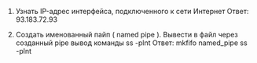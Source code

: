 1.  Узнать IP-адрес интерфейса, подключенного к сети Интернет
    Ответ:
        93.183.72.93

2.  Создать именованный пайп ( named pipe ).
    Вывести в файл через созданный pipe вывод команды ss -plnt
    Ответ:
        mkfifo named_pipe
        ss -plnt
        